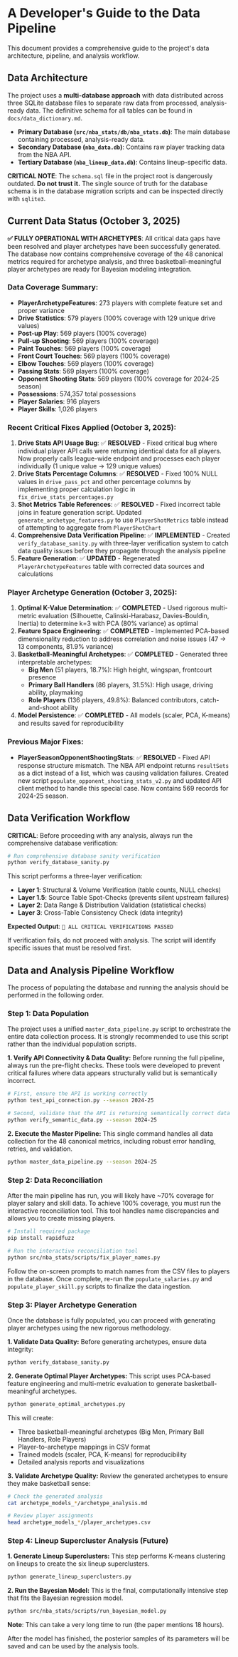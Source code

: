 # A Developer's Guide to the Data Pipeline

This document provides a comprehensive guide to the project's data architecture, pipeline, and analysis workflow.

## Data Architecture

The project uses a **multi-database approach** with data distributed across three SQLite database files to separate raw data from processed, analysis-ready data. The definitive schema for all tables can be found in `docs/data_dictionary.md`.

*   **Primary Database (`src/nba_stats/db/nba_stats.db`)**: The main database containing processed, analysis-ready data.
*   **Secondary Database (`nba_data.db`)**: Contains raw player tracking data from the NBA API.
*   **Tertiary Database (`nba_lineup_data.db`)**: Contains lineup-specific data.

**CRITICAL NOTE**: The `schema.sql` file in the project root is dangerously outdated. **Do not trust it.** The single source of truth for the database schema is in the database migration scripts and can be inspected directly with `sqlite3`.

## Current Data Status (October 3, 2025)

**✅ FULLY OPERATIONAL WITH ARCHETYPES**: All critical data gaps have been resolved and player archetypes have been successfully generated. The database now contains comprehensive coverage of the 48 canonical metrics required for archetype analysis, and three basketball-meaningful player archetypes are ready for Bayesian modeling integration.

### Data Coverage Summary:
- **PlayerArchetypeFeatures**: 273 players with complete feature set and proper variance
- **Drive Statistics**: 579 players (100% coverage with 129 unique drive values)
- **Post-up Play**: 569 players (100% coverage)
- **Pull-up Shooting**: 569 players (100% coverage)
- **Paint Touches**: 569 players (100% coverage)
- **Front Court Touches**: 569 players (100% coverage)
- **Elbow Touches**: 569 players (100% coverage)
- **Passing Stats**: 569 players (100% coverage)
- **Opponent Shooting Stats**: 569 players (100% coverage for 2024-25 season)
- **Possessions**: 574,357 total possessions
- **Player Salaries**: 916 players
- **Player Skills**: 1,026 players

### Recent Critical Fixes Applied (October 3, 2025):
1. **Drive Stats API Usage Bug**: ✅ **RESOLVED** - Fixed critical bug where individual player API calls were returning identical data for all players. Now properly calls league-wide endpoint and processes each player individually (1 unique value → 129 unique values)
2. **Drive Stats Percentage Columns**: ✅ **RESOLVED** - Fixed 100% NULL values in `drive_pass_pct` and other percentage columns by implementing proper calculation logic in `fix_drive_stats_percentages.py`
3. **Shot Metrics Table References**: ✅ **RESOLVED** - Fixed incorrect table joins in feature generation script. Updated `generate_archetype_features.py` to use `PlayerShotMetrics` table instead of attempting to aggregate from `PlayerShotChart`
4. **Comprehensive Data Verification Pipeline**: ✅ **IMPLEMENTED** - Created `verify_database_sanity.py` with three-layer verification system to catch data quality issues before they propagate through the analysis pipeline
5. **Feature Generation**: ✅ **UPDATED** - Regenerated `PlayerArchetypeFeatures` table with corrected data sources and calculations

### Player Archetype Generation (October 3, 2025):
1. **Optimal K-Value Determination**: ✅ **COMPLETED** - Used rigorous multi-metric evaluation (Silhouette, Calinski-Harabasz, Davies-Bouldin, Inertia) to determine k=3 with PCA (80% variance) as optimal
2. **Feature Space Engineering**: ✅ **COMPLETED** - Implemented PCA-based dimensionality reduction to address correlation and noise issues (47 → 13 components, 81.9% variance)
3. **Basketball-Meaningful Archetypes**: ✅ **COMPLETED** - Generated three interpretable archetypes:
   - **Big Men** (51 players, 18.7%): High height, wingspan, frontcourt presence
   - **Primary Ball Handlers** (86 players, 31.5%): High usage, driving ability, playmaking
   - **Role Players** (136 players, 49.8%): Balanced contributors, catch-and-shoot ability
4. **Model Persistence**: ✅ **COMPLETED** - All models (scaler, PCA, K-means) and results saved for reproducibility

### Previous Major Fixes:
- **PlayerSeasonOpponentShootingStats**: ✅ **RESOLVED** - Fixed API response structure mismatch. The NBA API endpoint returns `resultSets` as a dict instead of a list, which was causing validation failures. Created new script `populate_opponent_shooting_stats_v2.py` and updated API client method to handle this special case. Now contains 569 records for 2024-25 season.

## Data Verification Workflow

**CRITICAL**: Before proceeding with any analysis, always run the comprehensive database verification:

```bash
# Run comprehensive database sanity verification
python verify_database_sanity.py
```

This script performs a three-layer verification:
- **Layer 1**: Structural & Volume Verification (table counts, NULL checks)
- **Layer 1.5**: Source Table Spot-Checks (prevents silent upstream failures)
- **Layer 2**: Data Range & Distribution Validation (statistical checks)
- **Layer 3**: Cross-Table Consistency Check (data integrity)

**Expected Output**: `🎉 ALL CRITICAL VERIFICATIONS PASSED`

If verification fails, do not proceed with analysis. The script will identify specific issues that must be resolved first.

## Data and Analysis Pipeline Workflow

The process of populating the database and running the analysis should be performed in the following order.

### Step 1: Data Population

The project uses a unified `master_data_pipeline.py` script to orchestrate the entire data collection process. It is strongly recommended to use this script rather than the individual population scripts.

**1. Verify API Connectivity & Data Quality:**
Before running the full pipeline, always run the pre-flight checks. These tools were developed to prevent critical failures where data appears structurally valid but is semantically incorrect.

```bash
# First, ensure the API is working correctly
python test_api_connection.py --season 2024-25

# Second, validate that the API is returning semantically correct data
python verify_semantic_data.py --season 2024-25
```

**2. Execute the Master Pipeline:**
This single command handles all data collection for the 48 canonical metrics, including robust error handling, retries, and validation.

```bash
python master_data_pipeline.py --season 2024-25
```

### Step 2: Data Reconciliation

After the main pipeline has run, you will likely have ~70% coverage for player salary and skill data. To achieve 100% coverage, you must run the interactive reconciliation tool. This tool handles name discrepancies and allows you to create missing players.

```bash
# Install required package
pip install rapidfuzz

# Run the interactive reconciliation tool
python src/nba_stats/scripts/fix_player_names.py
```

Follow the on-screen prompts to match names from the CSV files to players in the database. Once complete, re-run the `populate_salaries.py` and `populate_player_skill.py` scripts to finalize the data ingestion.

### Step 3: Player Archetype Generation

Once the database is fully populated, you can proceed with generating player archetypes using the new rigorous methodology.

**1. Validate Data Quality:**
Before generating archetypes, ensure data integrity:

```bash
python verify_database_sanity.py
```

**2. Generate Optimal Player Archetypes:**
This script uses PCA-based feature engineering and multi-metric evaluation to generate basketball-meaningful archetypes.

```bash
python generate_optimal_archetypes.py
```

This will create:
- Three basketball-meaningful archetypes (Big Men, Primary Ball Handlers, Role Players)
- Player-to-archetype mappings in CSV format
- Trained models (scaler, PCA, K-means) for reproducibility
- Detailed analysis reports and visualizations

**3. Validate Archetype Quality:**
Review the generated archetypes to ensure they make basketball sense:

```bash
# Check the generated analysis
cat archetype_models_*/archetype_analysis.md

# Review player assignments
head archetype_models_*/player_archetypes.csv
```

### Step 4: Lineup Supercluster Analysis (Future)

**1. Generate Lineup Superclusters:**
This step performs K-means clustering on lineups to create the six lineup superclusters.

```bash
python generate_lineup_superclusters.py
```

**2. Run the Bayesian Model:**
This is the final, computationally intensive step that fits the Bayesian regression model.

```bash
python src/nba_stats/scripts/run_bayesian_model.py
```
**Note**: This can take a very long time to run (the paper mentions 18 hours).

After the model has finished, the posterior samples of its parameters will be saved and can be used by the analysis tools.
